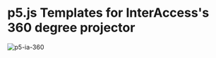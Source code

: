 # p5.js Templates for InterAccess's 360 degree projector

![p5-ia-360](https://github.com/user-attachments/assets/9c65b85f-7ce1-4835-bd83-e8978acd19cb)
